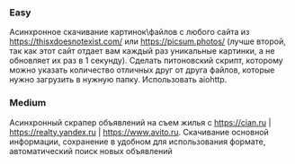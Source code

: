 ### Easy

Асинхронное скачивание картинок\файлов с любого сайта из 
https://thisxdoesnotexist.com/ или https://picsum.photos/ 
(лучше второй, так как этот сайт отдает вам каждый раз уникальные картинки, а не обновляет их раз в 1 секунду). 
Сделать питоновский скрипт, которому можно указать количество отличных друг от друга файлов, которые нужно загрузить в нужную папку. 
Использовать aiohttp.


### Medium

Асинхронный скрапер объявлений на съем жилья с https://cian.ru | https://realty.yandex.ru
| https://www.avito.ru. Скачивание основной информации, сохранение в удобном для использования формате,
автоматический поиск новых объявлений